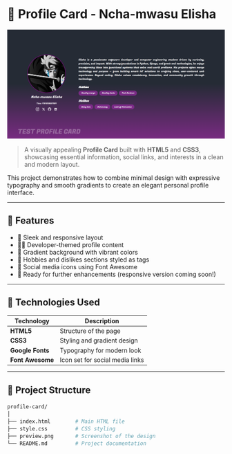 # 🌟 Profile Card - Ncha-mwasu Elisha

![Profile Card Preview](./images/preview.png)

> A visually appealing **Profile Card** built with **HTML5** and **CSS3**, showcasing essential information, social links, and interests in a clean and modern layout.  

This project demonstrates how to combine minimal design with expressive typography and smooth gradients to create an elegant personal profile interface.

---

## 🚀 Features

- 🎨 Sleek and responsive layout  
- 🧑‍💻 Developer-themed profile content  
- 🌈 Gradient background with vibrant colors  
- 💬 Hobbies and dislikes sections styled as tags  
- 🔗 Social media icons using Font Awesome  
- 📱 Ready for further enhancements (responsive version coming soon!)

---

## 🧰 Technologies Used

| Technology | Description |
|-------------|-------------|
| **HTML5** | Structure of the page |
| **CSS3** | Styling and gradient design |
| **Google Fonts** | Typography for modern look |
| **Font Awesome** | Icon set for social media links |

---

## 📂 Project Structure

```bash
profile-card/
│
├── index.html        # Main HTML file
├── style.css         # CSS styling
├── preview.png       # Screenshot of the design
└── README.md         # Project documentation
